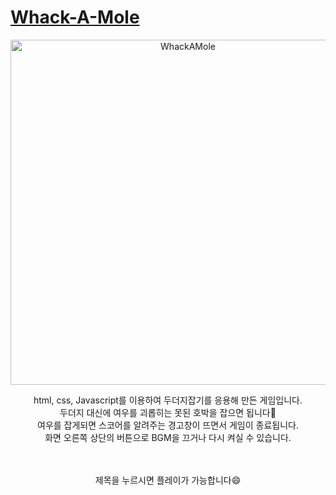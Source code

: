 # [Whack-A-Mole](https://holaitskylie.github.io/WebGame/)


<div align="center">
<img width="552" alt="WhackAMole" src="https://github.com/holaitskylie/WebGame/assets/117277650/a84ea8b9-2965-4203-878b-27480d0996e8">
  
  html, css, Javascript를 이용하여 두더지잡기를 응용해 만든 게임입니다.  
  두더지 대신에 여우를 괴롭히는 못된 호박을 잡으면 됩니다🎃  
  여우를 잡게되면 스코어를 알려주는 경고창이 뜨면서 게임이 종료됩니다.  
  화면 오른쪽 상단의 버튼으로 BGM을 끄거나 다시 켜실 수 있습니다.
  
  <br>
  <br>
  제목을 누르시면 플레이가 가능합니다😄

</div>


  
